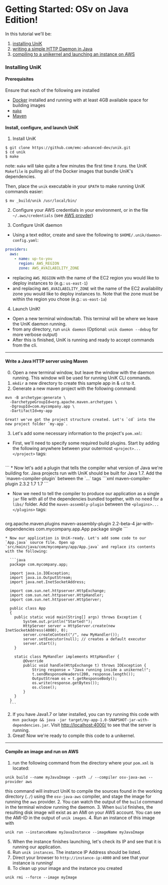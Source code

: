 # Getting Started: OSv on Java Edition!

In this tutorial we'll be:
  1. [installing UniK](getting_started_java.md#installing-unik)
  2. [writing a simple HTTP Daemon in Java](getting_started_java.md#write-a-java-http-server-using-maven)
  3. [compiling to a unikernel and launching an instance on AWS](getting_started_java.md#compile-an-image-and-run-on-aws)

### Installing UniK
#### Prerequisites
Ensure that each of the following are installed
- [Docker](http://www.docker.com/) installed and running with at least 4GB available space for building images
- [`make`](https://www.gnu.org/software/make/)
- [Maven](https://maven.apache.org/install.html)

#### Install, configure, and launch UniK
1. Install UniK
  ```
  $ git clone https://github.com/emc-advanced-dev/unik.git
  $ cd unik
  $ make
  ```
  note: `make` will take quite a few minutes the first time it runs. the UniK `Makefile` is pulling all of the Docker images that bundle UniK's dependencies.

  Then, place the `unik` executable in your `$PATH` to make running UniK commands easier:
  ```
  $ mv _build/unik /usr/local/bin/
  ```

2. Configure your AWS credentials in your environment, or in the file `~/.aws/credentials` (see [AWS provder](providers/aws.md))

3. Configure UniK daemon
  * Using a text editor, create and save the following to `$HOME/.unik/daemon-config.yaml`:
  ```yaml
  providers:
    aws:
      - name: up-to-you
        region: AWS_REGION
        zone: AWS_AVAILABILITY_ZONE
  ```
  * replacing `AWS_REGION` with the name of the EC2 region you would like to deploy instances to (e.g.: `us-east-1`)
  * and replacing `AWS_AVAILABILITY_ZONE` wit the name of the EC2 availability zone you would like to deploy instances to. Note that the zone must be within the region you chose (e.g.: `us-east-1a`)

4. Launch UniK!
  * Open a new terminal window/tab. This terminal will be where we leave the UniK daemon running.
  * from any directory, run `unik daemon` (Optional: `unik daemon --debug` for more verbose output)
  * After this is finished, UniK is running and ready to accept commands from the cli.

---

#### Write a Java HTTP server using Maven
0. Open a new terminal window, but leave the window with the daemon running. This window will be used for running UniK CLI commands.
1. `mkdir` a new directory to create this sample app in & `cd` to it.
2. Generate a new maven project with the following command:

  ```
  mvn -B archetype:generate \
    -DarchetypeGroupId=org.apache.maven.archetypes \
    -DgroupId=com.mycompany.app \
    -DartifactId=my-app
  ```

    Great! we've got the project structure created. Let's `cd` into the new project folder `my-app`.

3. Let's add some necessary information to the project's `pom.xml`:
  * First, we'll need to specify some required build plugins. Start by adding the following anywhere between your outermost `<project>...</project>` tags:
    ```xml
<build>
          <plugins>
          <!-- required plugins will go here -->
          </plugins>
</build>
    ```
  * Now let's add a plugin that tells the compiler what version of Java we're building for. Java projects run with UniK should be built for Java 1.7. Add the `maven-compiler-plugin` between the `<plugins>...</plugins>` tags
    ```xml
<plugin>
          <artifactId>maven-compiler-plugin</artifactId>
          <version>2.3.2</version>
          <configuration>
                    <source>1.7</source>
                    <target>1.7</target>
          </configuration>
</plugin>
    ```

  * Now we need to tell the compiler to produce our application as a single `jar` file with all of the dependencies bundled together, with no need for a `libs/` folder. Add the `maven-assembly-plugin` between the `<plugins>...</plugins>` tags:
    ```xml
  <plugin>
        <groupId>org.apache.maven.plugins</groupId>
        <artifactId>maven-assembly-plugin</artifactId>
        <version>2.2-beta-4</version>
        <configuration>
          <descriptorRefs>
            <descriptorRef>jar-with-dependencies</descriptorRef>
          </descriptorRefs>
          <archive>
            <manifest>
              <mainClass>com.mycompany.app.App</mainClass>
            </manifest>
          </archive>
        </configuration>
        <executions>
          <execution>
            <phase>package</phase>
            <goals>
              <goal>single</goal>
            </goals>
          </execution>
        </executions>
    </plugin>
    ```

    * Now our application is UniK-ready. Let's add some code to our `App.java` source file. Open up `src/main/java/com/mycompany/app/App.java` and replace its contents with the following:

      ```java
      package com.mycompany.app;

      import java.io.IOException;
      import java.io.OutputStream;
      import java.net.InetSocketAddress;

      import com.sun.net.httpserver.HttpExchange;
      import com.sun.net.httpserver.HttpHandler;
      import com.sun.net.httpserver.HttpServer;

      public class App
      {
        public static void main(String[] args) throws Exception {
            System.out.println("Started!");
            HttpServer server = HttpServer.create(new InetSocketAddress(4000), 0);
            server.createContext("/", new MyHandler());
            server.setExecutor(null); // creates a default executor
            server.start();
        }

        static class MyHandler implements HttpHandler {
            @Override
            public void handle(HttpExchange t) throws IOException {
                String response = "Java running inside a unikernel!";
                t.sendResponseHeaders(200, response.length());
                OutputStream os = t.getResponseBody();
                os.write(response.getBytes());
                os.close();
            }
        }
      }     
      ```

2. If you have Java1.7 or later installed, you can try running this code with `mvn package && java -jar target/my-app-1.0-SNAPSHOT-jar-with-dependencies.jar`. Visit [http://localhost:4000/](http://localhost:4000/) to see that the server is running.
3. Great! Now we're ready to compile this code to a unikernel.

---

#### Compile an image and run on AWS

1. run the following command from the directory where your `pom.xml` is located:
  ```
  unik build --name myJavaImage --path ./ --compiler osv-java-aws --provider aws
  ```
  this command will instruct UniK to compile the sources found in the working directory (`./`) using the `osv-java-aws` compiler, and stage the image for running the `aws` provider.
2. You can watch the output of the `build` command in the terminal window running the daemon.
3. When `build` finishes, the resulting disk image will exist as an AMI on your AWS account. You can see the AMI-ID in the output of `unik images`.
4. Run an instance of this image with
  ```
  unik run --instanceName myJavaInstance --imageName myJavaImage
  ```
5. When the instance finishes launching, let's check its IP and see that it is running our application.
6. Run `unik instances`. The instance IP Address should be listed.
7. Direct your browser to `http://instance-ip:4000` and see that your instance is running!
8. To clean up your image and the instance you created
  ```
  unik rmi --force --image myImage
  ```
